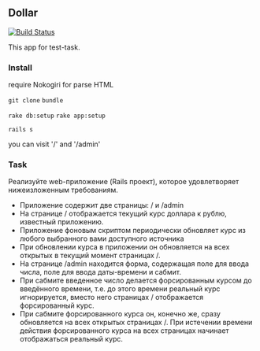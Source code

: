 ## Dollar
[![Build Status](https://travis-ci.org/Merff/dollar.svg?branch=master)](https://travis-ci.org/Merff/dollar)

This app for test-task.

### Install

require Nokogiri for parse HTML

```git clone``` ```bundle```

```rake db:setup``` ```rake app:setup```

```rails s```

you can visit '/' and '/admin'

### Task

Реализуйте web-приложение (Rails проект), которое удовлетворяет
нижеизложенным требованиям. 

* Приложение содержит две страницы: / и /admin
* На странице / отображается текущий курс доллара к рублю, известный
приложению. 
* Приложение фоновым скриптом периодически обновляет курс из любого
выбранного вами доступного источника
* При обновлении курса в приложении он обновляется на всех открытых в
текущий момент страницах /. 
* На странице /admin находится форма, содержащая поле для ввода числа,
поле для ввода даты-времени и сабмит. 
* При сабмите введенное число делается форсированным курсом до введённого
времени, т.е. до этого времени реальный курс игнорируется, вместо него
страницах / отображается форсированный курс. 
* При сабмите форсированного курса он, конечно же, cразу обновляется на всех
открытых страницах /. При истечении времени действия форсированного
курса на всех страницах начинает отображаться реальный курс. 
